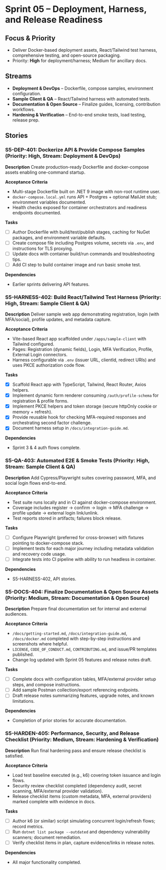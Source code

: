 # Sprint 05 – Deployment, Harness, and Release Readiness

## Focus & Priority
- Deliver Docker-based deployment assets, React/Tailwind test harness, comprehensive testing, and open-source packaging.
- Priority: **High** for deployment/harness; Medium for ancillary docs.

## Streams
- **Deployment & DevOps** – Dockerfile, compose samples, environment configuration.
- **Sample Client & QA** – React/Tailwind harness with automated tests.
- **Documentation & Open Source** – Finalize guides, licensing, contribution workflows.
- **Hardening & Verification** – End-to-end smoke tests, load testing, release prep.

## Stories

### S5-DEP-401: Dockerize API & Provide Compose Samples (Priority: High, Stream: Deployment & DevOps)
**Description**
Create production-ready Dockerfile and docker-compose assets enabling one-command startup.

**Acceptance Criteria**
- Multi-stage Dockerfile built on .NET 9 image with non-root runtime user.
- `docker-compose.local.yml` runs API + Postgres + optional MailJet stub; environment variables documented.
- Health checks exposed for container orchestrators and readiness endpoints documented.

**Tasks**
- [ ] Author Dockerfile with build/test/publish stages, caching for NuGet packages, and environment variable defaults.
- [ ] Create compose file including Postgres volume, secrets via `.env`, and instructions for TLS proxying.
- [ ] Update docs with container build/run commands and troubleshooting tips.
- [ ] Add CI step to build container image and run basic smoke test.

**Dependencies**
- Earlier sprints delivering API features.

### S5-HARNESS-402: Build React/Tailwind Test Harness (Priority: High, Stream: Sample Client & QA)
**Description**
Deliver sample web app demonstrating registration, login (with MFA/social), profile updates, and metadata capture.

**Acceptance Criteria**
- Vite-based React app scaffolded under `/apps/sample-client` with Tailwind configured.
- Pages: Registration (dynamic fields), Login, MFA Verification, Profile, External Login connectors.
- Harness configurable via `.env` (issuer URL, clientId, redirect URIs) and uses PKCE authorization code flow.

**Tasks**
- [x] Scaffold React app with TypeScript, Tailwind, React Router, Axios helpers.
- [x] Implement dynamic form renderer consuming `/auth/profile-schema` for registration & profile forms.
- [x] Implement PKCE helpers and token storage (secure httpOnly cookie or memory + refresh).
- [x] Provide reusable hook for checking MFA-required responses and orchestrating second factor challenge.
- [x] Document harness setup in `/docs/integration-guide.md`.

**Dependencies**
- Sprint 3 & 4 auth flows complete.

### S5-QA-403: Automated E2E & Smoke Tests (Priority: High, Stream: Sample Client & QA)
**Description**
Add Cypress/Playwright suites covering password, MFA, and social login flows end-to-end.

**Acceptance Criteria**
- Test suite runs locally and in CI against docker-compose environment.
- Coverage includes register → confirm → login → MFA challenge → profile update → external login link/unlink.
- Test reports stored in artifacts; failures block release.

**Tasks**
- [ ] Configure Playwright (preferred for cross-browser) with fixtures pointing to docker-compose stack.
- [ ] Implement tests for each major journey including metadata validation and recovery code usage.
- [ ] Integrate tests into CI pipeline with ability to run headless in container.

**Dependencies**
- S5-HARNESS-402, API stories.

### S5-DOCS-404: Finalize Documentation & Open Source Assets (Priority: Medium, Stream: Documentation & Open Source)
**Description**
Prepare final documentation set for internal and external audiences.

**Acceptance Criteria**
- `/docs/getting-started.md`, `/docs/integration-guide.md`, `/docs/docker.md` completed with step-by-step instructions and screenshots where helpful.
- `LICENSE`, `CODE_OF_CONDUCT.md`, `CONTRIBUTING.md`, and issue/PR templates published.
- Change log updated with Sprint 05 features and release notes draft.

**Tasks**
- [ ] Complete docs with configuration tables, MFA/external provider setup steps, and compose instructions.
- [ ] Add sample Postman collection/export referencing endpoints.
- [ ] Draft release notes summarizing features, upgrade notes, and known limitations.

**Dependencies**
- Completion of prior stories for accurate documentation.

### S5-HARDEN-405: Performance, Security, and Release Checklist (Priority: Medium, Stream: Hardening & Verification)
**Description**
Run final hardening pass and ensure release checklist is satisfied.

**Acceptance Criteria**
- Load test baseline executed (e.g., k6) covering token issuance and login flows.
- Security review checklist completed (dependency audit, secret scanning, MFA/external provider validation).
- Release checklist items (custom metadata, MFA, external providers) marked complete with evidence in docs.

**Tasks**
- [ ] Author k6 (or similar) script simulating concurrent login/refresh flows; record metrics.
- [ ] Run `dotnet list package --outdated` and dependency vulnerability scanners; document remediation.
- [ ] Verify checklist items in plan, capture evidence/links in release notes.

**Dependencies**
- All major functionality completed.
